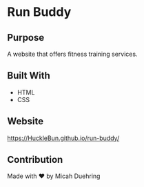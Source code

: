 # Run Buddy

## Purpose
A website that offers fitness training services.

## Built With
* HTML
* CSS

## Website
https://HuckleBun.github.io/run-buddy/

## Contribution
Made with ❤️ by Micah Duehring
